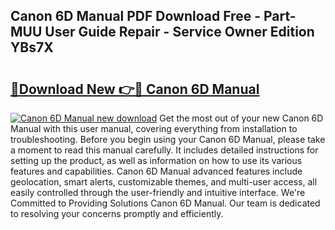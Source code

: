 ## Canon 6D Manual PDF Download Free - Part-MUU User Guide Repair - Service Owner Edition YBs7X

# <h2><a href="http://bc39790.oget.top/?id=Canon+6D+Manual">🔗Download New 👉🔴 Canon 6D Manual</a></h2>

[![Canon 6D Manual new download](https://i.imgur.com/5g1atiW.png)](http://bc39790.oget.top/?id=Canon+6D+Manual)
Get the most out of your new Canon 6D Manual with this user manual, covering everything from installation to troubleshooting. Before you begin using your Canon 6D Manual, please take a moment to read this manual carefully. It includes detailed instructions for setting up the product, as well as information on how to use its various features and capabilities. Canon 6D Manual advanced features include geolocation, smart alerts, customizable themes, and multi-user access, all easily controlled through the user-friendly and intuitive interface. We're Committed to Providing Solutions Canon 6D Manual. Our team is dedicated to resolving your concerns promptly and efficiently.
